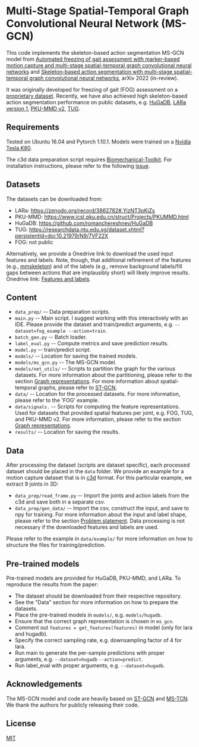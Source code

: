# Multi-Stage Spatial-Temporal Graph Convolutional Neural Network (MS-GCN)
This code implements the skeleton-based action segmentation MS-GCN model from [Automated freezing of gait assessment with
marker-based motion capture and multi-stage
spatial-temporal graph convolutional neural
networks](https://arxiv.org/abs/2103.15449) and [Skeleton-based action segmentation with multi-stage spatial-temporal graph convolutional neural networks](https://arxiv.org/abs/2202.01727), arXiv 2022 (in-review).

It was originally developed for freezing of gait (FOG) assessment on a [proprietary dataset](https://movementdisorders.onlinelibrary.wiley.com/doi/10.1002/mds.23327). Recently, we have also achieved high skeleton-based action segmentation performance on public datasets, e.g. [HuGaDB](https://arxiv.org/abs/1705.08506), [LARa version 1](https://www.ncbi.nlm.nih.gov/pmc/articles/PMC7436169/), [PKU-MMD v2](https://arxiv.org/abs/1703.07475), [TUG](https://www.nature.com/articles/s41597-020-00627-7).

## Requirements
Tested on Ubuntu 16.04 and Pytorch 1.10.1. Models were trained on a
[Nvidia Tesla K80](https://www.nvidia.com/en-gb/data-center/tesla-k80/).

The c3d data preparation script requires [Biomechanical-Toolkit](https://github.com/Biomechanical-ToolKit/BTKPython). For installation instructions, please refer to the following [issue](https://github.com/Biomechanical-ToolKit/BTKPython/issues/2).

## Datasets
The datasets can be downloaded from:
* LARa: https://zenodo.org/record/3862782#.YizNT3pKjZs
* PKU-MMD: https://www.icst.pku.edu.cn/struct/Projects/PKUMMD.html
* HuGaDB: https://github.com/romanchereshnev/HuGaDB
* TUG: https://researchdata.ntu.edu.sg/dataset.xhtml?persistentId=doi:10.21979/N9/7VF22X
* FOG: not public

Alternatively, we provide a Onedrive link to download the used input features and labels. Note, though, that additional refinement of the features (e.g., [mmskeleton](https://github.com/open-mmlab/mmskeleton/blob/master/mmskeleton/datasets/utils/skeleton.py)) and of the labels (e.g., remove background labels/fill gaps between actions that are implausibly short) will likely improve results. Onedrive link: [Features and labels](https://kuleuven-my.sharepoint.com/:f:/g/personal/benjamin_filtjens_kuleuven_be/Eq6PwNm2VnVOrCLpcdir-XQBXZ5bXWhGLAl73pPbS8OGQQ?e=EqQJ7u).

## Content
* `data_prep/` -- Data preparation scripts.
* `main.py` -- Main script. I suggest working with this interactively with an IDE. Please provide the dataset and train/predict arguments, e.g. `--dataset=fog_example --action=train`.
* `batch_gen.py` -- Batch loader.
* `label_eval.py` -- Compute metrics and save prediction results.
* `model.py` -- train/predict script.
* `models/` -- Location for saving the trained models.
* `models/ms_gcn.py` -- The MS-GCN model.
* `models/net_utils/` -- Scripts to partition the graph for the various datasets. For more information about the partitioning, please refer to the section [Graph representations](https://arxiv.org/abs/2202.01727). For more information about spatial-temporal graphs, please refer to [ST-GCN](https://arxiv.org/pdf/1801.07455.pdf).
* `data/` -- Location for the processed datasets. For more information, please refer to the 'FOG' example.
* `data/signals.` -- Scripts for computing the feature representations. Used for datasets that provided spatial features per joint, e.g. FOG, TUG, and PKU-MMD v2. For more information, please refer to the section [Graph representations](https://arxiv.org/abs/2202.01727).
* `results/` -- Location for saving the results.

## Data
After processing the dataset (scripts are dataset specific), each processed dataset should be placed in the ``data`` folder. We provide an example for a motion capture dataset that is in [c3d](https://www.c3d.org/) format. For this particular example, we extract 9 joints in 3D:
* `data_prep/read_frame.py` -- Import the joints and action labels from the c3d and save both in a separate csv.
* `data_prep/gen_data/` -- Import the csv, construct the input, and save to npy for training. For more information about the input and label shape, please refer to the section [Problem statement](https://arxiv.org/abs/2202.01727). Data processing is not necessary if the downloaded features and labels are used.

Please refer to the example in `data/example/` for more information on how to structure the files for training/prediction.

## Pre-trained models
Pre-trained models are provided for HuGaDB, PKU-MMD, and LARa. To reproduce the results from the paper:
* The dataset should be downloaded from their respective repository.
* See the "Data" section for more information on how to prepare the datasets.
* Place the pre-trained models in ``models/``, e.g. ``models/hugadb``.
* Ensure that the correct graph representation is chosen in ``ms_gcn``.
* Comment out ``features = get_features(features)`` in model (only for lara and hugadb).
* Specify the correct sampling rate, e.g. downsampling factor of 4 for lara.
* Run main to generate the per-sample predictions with proper arguments, e.g. ``--dataset=hugadb`` ``--action=predict``.
* Run label_eval with proper arguments, e.g. ``--dataset=hugadb``.

## Acknowledgements
The MS-GCN model and code are heavily based on [ST-GCN](https://github.com/yysijie/st-gcn) and [MS-TCN](https://github.com/yabufarha/ms-tcn). We thank the authors for publicly releasing their code.

## License
[MIT](https://choosealicense.com/licenses/mit/)
